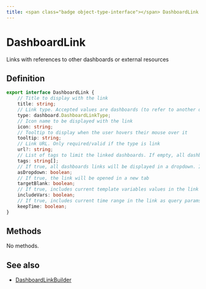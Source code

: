 ```yaml
---
title: <span class="badge object-type-interface"></span> DashboardLink
---
```

# <span class="badge object-type-interface"></span> DashboardLink

Links with references to other dashboards or external resources

## Definition

```typescript
export interface DashboardLink {
	// Title to display with the link
	title: string;
	// Link type. Accepted values are dashboards (to refer to another dashboard) and link (to refer to an external resource)
	type: dashboard.DashboardLinkType;
	// Icon name to be displayed with the link
	icon: string;
	// Tooltip to display when the user hovers their mouse over it
	tooltip: string;
	// Link URL. Only required/valid if the type is link
	url?: string;
	// List of tags to limit the linked dashboards. If empty, all dashboards will be displayed. Only valid if the type is dashboards
	tags: string[];
	// If true, all dashboards links will be displayed in a dropdown. If false, all dashboards links will be displayed side by side. Only valid if the type is dashboards
	asDropdown: boolean;
	// If true, the link will be opened in a new tab
	targetBlank: boolean;
	// If true, includes current template variables values in the link as query params
	includeVars: boolean;
	// If true, includes current time range in the link as query params
	keepTime: boolean;
}

```
## Methods

No methods.
## See also

 * <span class="badge builder"></span> [DashboardLinkBuilder](./builder-DashboardLinkBuilder.md)
